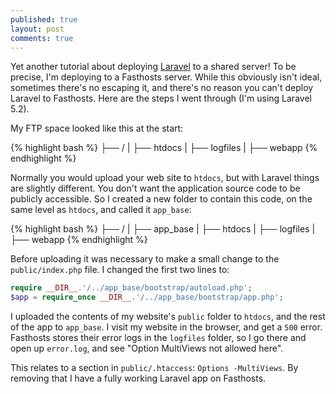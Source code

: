 ```yaml
---
published: true
layout: post
comments: true
---
```


Yet another tutorial about deploying [Laravel](https://laravel.com/) to a shared server! To be precise, I'm deploying to a Fasthosts server. While this obviously isn't ideal, sometimes there's no escaping it, and there's no reason you can't deploy Laravel to Fasthosts. Here are the steps I went through (I'm using Laravel 5.2).

My FTP space looked like this at the start:

{% highlight bash %}
├── /
|   ├── htdocs
|   ├── logfiles
|   ├── webapp
{% endhighlight %}

Normally you would upload your web site to `htdocs`, but with Laravel things are slightly different. You don't want the application source code to be publicly accessible. So I created a new folder to contain this code, on the same level as `htdocs`, and called it `app_base`:

{% highlight bash %}
├── /
|   ├── app_base
|   ├── htdocs
|   ├── logfiles
|   ├── webapp
{% endhighlight %}

Before uploading it was necessary to make a small change to the `public/index.php` file. I changed the first two lines to:

```php
require __DIR__.'/../app_base/bootstrap/autoload.php';
$app = require_once __DIR__.'/../app_base/bootstrap/app.php';
```

I uploaded the contents of my website's `public` folder to `htdocs`, and the rest of the app to `app_base`. I visit my website in the browser, and get a `500` error. Fasthosts stores their error logs in the `logfiles` folder, so I go there and open up `error.log`, and see "Option MultiViews not allowed here".

This relates to a section in `public/.htaccess`: `Options -MultiViews`. By removing that I have a fully working Laravel app on Fasthosts. 

